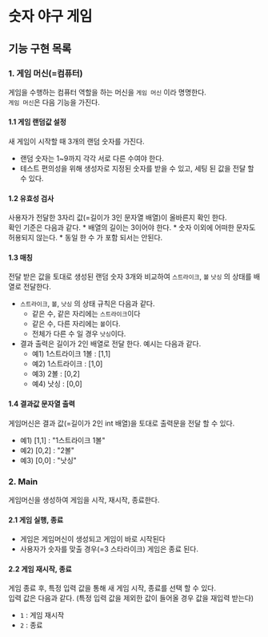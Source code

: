 # 숫자 야구 게임

## 기능 구현 목록
### 1. 게임 머신(=컴퓨터)
게임을 수행하는 컴퓨터 역할을 하는 머신을 `게임 머신` 이라 명명한다.   
`게임 머신`은 다음 기능을 가진다.

#### 1.1 게임 랜덤값 설정
새 게임이 시작할 때 3개의 랜덤 숫자를 가진다.
* 랜덤 숫자는 1~9까지 각각 서로 다른 수여야 한다. 
* 테스트 편의성을 위해 생성자로 지정된 숫자를 받을 수 있고, 세팅 된 값을 전달 할 수 있다.

#### 1.2 유효성 검사 
사용자가 전달한 3자리 값(=길이가 3인 문자열 배열)이 올바른지 확인 한다.  
확인 기준은 다음과 같다.
    * 배열의 길이는 3이어야 한다.
    * 숫자 이외에 어떠한 문자도 허용되지 않는다.
    * 동일 한 수 가 포함 되서는 안된다.
     
#### 1.3 매칭 
전달 받은 값을 토대로 생성된 랜덤 숫자 3개와 비교하여 `스트라이크`, `볼` `낫싱` 의 상태를 배열로 전달한다.  
* `스트라이크`, `볼`, `낫싱` 의 상태 규칙은 다음과 같다.
    * 같은 수, 같은 자리에는 `스트라이크`이다
    * 같은 수, 다른 자리에는 `볼`이다.
    * 전체가 다른 수 일 경우 `낫싱`이다.
* 결과 출력은 길이가 2인 배열로 전달 한다. 예시는 다음과 같다.
    * 예1) 1스트라이크 1볼 : [1,1]
    * 예2) 1스트라이크 : [1,0]
    * 예3) 2볼 : [0,2]
    * 예4) 낫싱 : [0,0]
    
#### 1.4 결과값 문자열 출력
게임머신은 결과 값(=길이가 2인 int 배열)을 토대로 출력문을 전달 할 수 있다.
* 예1) [1,1] : "1스트라이크 1볼"
* 예2) [0,2] : "2볼"
* 예3) [0,0] : "낫싱"

### 2. Main
게임머신을 생성하여 게임을 시작, 재시작, 종료한다.

#### 2.1 게임 실행, 종료
* 게임은 게임머신이 생성되고 게임이 바로 시작된다
* 사용자가 숫자를 맞출 경우(=3 스타라이크) 게임은 종료 된다.

#### 2.2 게임 재시작, 종료
게임 종료 후, 특정 입력 값을 통해 새 게임 시작, 종료를 선택 할 수 있다.  
입력 값은 다음과 같다. (특정 입력 값을 제외한 값이 들어올 경우 값을 재입력 받는다)
* `1` : 게임 재시작
* `2` : 종료 
